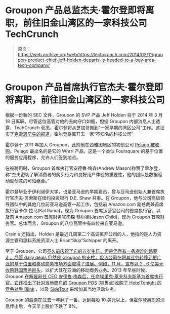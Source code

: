 # Groupon 产品总监杰夫·霍尔登即将离职，前往旧金山湾区的一家科技公司 TechCrunch

> 原文：<https://web.archive.org/web/https://techcrunch.com/2014/02/11/groupon-product-chief-jeff-holden-departs-is-headed-to-a-bay-area-tech-company/>

# Groupon 产品首席执行官杰夫·霍尔登即将离职，前往旧金山湾区的一家科技公司

根据一份新的 SEC 文件，Groupon 的 SVP 产品 Jeff Holden 将于 2014 年 3 月 18 日离职。尽管这位高管对他的去向守口如瓶，但据 Groupon 内部消息人士透露，TechCrunch 获悉，霍尔登将从芝加哥搬到“一家早期的湾区公司”工作。这证实了[克雷恩早先的报道](https://web.archive.org/web/20221208224359/http://www.chicagobusiness.com/article/20140210/BLOGS11/140219969/a-top-groupon-techie-is-on-his-way-out)，霍尔登将离开去一家“不知名的科技公司”

霍尔登于 2011 年加入 Groupon，此前他在西雅图地区的初创公司 [Pelago 被收购](https://web.archive.org/web/20221208224359/https://beta.techcrunch.com/2011/04/18/groupon-acquires-whrrl-creator-pelago/)。Pelago 最出名的是它的 Whrrl 产品，这是一个类似 Foursquare 的基于位置的服务应用程序，允许人们签到地点。

在被聘用时，Groupon 首席执行官安德鲁·梅森(Andrew Mason)称赞了霍尔登，称“杰夫密切了解消费者的购买行为和良好用户体验的重要性，他的团队是数据驱动型创意的可怕组合。”

霍尔登毕业于伊利诺伊大学，也是亚马逊的早期雇员，曾与亚马逊创始人兼首席执行官杰夫·贝索斯在纽约投资银行 D.E. Shaw 共事。在 Groupon，他与公司高级领导团队中的其他几位前亚马逊高管一起工作，包括前 Amazon.com 副总裁兼首席执行官卡尔·拉马(Kal Rama)，现为 Groupon 首席运营官公司的首席执行官，以及前 Amazon.com 首席财务官杰森·蔡尔德(Jason Child)，现为 Groupon 首席财务官。总体而言，Groupon 的八位高管中有四位来自亚马逊。

Crain's 还指出，Holden 是最近几周第二个高调离开公司的人，他指的是人力资源主管和思科系统资深人士 Brian“Skip”Schipper 的离开。

至于 Groupon，公司[不久前庆祝了它的五岁生日，但是仍然有一条艰难的路要走。尽管 daily deals 仍然是 Groupon 的支柱，但该公司在将其业务转移到更广泛的基于位置和移动商务市场方面取得了进展。例如，11 月，](https://web.archive.org/web/20221208224359/https://beta.techcrunch.com/2013/11/01/groupon-mobile-web-redesign/)[宣布以 2 . 6 亿美元收购韩国票务巨头](https://web.archive.org/web/20221208224359/http://www.businesswire.com/news/home/20131107006760/en/Groupon-Announces-Acquisition-Korea%E2%80%99s-Ticket-Monster)，以扩大其在亚洲的移动商务业务。2013 年早些时候，Groupon [在解雇前任 CEO 安德鲁·梅森后，任命埃里克·莱夫科夫斯基为首席执行官。它还推出了针对当地商户的](https://web.archive.org/web/20221208224359/https://beta.techcrunch.com/2013/08/07/investors-cheer-groupons-appointment-of-a-ceo-narrow-earnings-beat-stock-buyback-program/) [Groupon POS](https://web.archive.org/web/20221208224359/https://beta.techcrunch.com/2013/05/13/groupon-squares-up-to-rivals-with-groupon-pos-an-ipad-app-and-dashboard-for-on-site-mobile-payments/) (销售点)[收购了 HotelTonight 的竞争对手 Blink](https://web.archive.org/web/20221208224359/https://beta.techcrunch.com/2013/09/09/groupon-blinks/) ，以及 [SideTour](https://web.archive.org/web/20221208224359/https://beta.techcrunch.com/2013/09/18/groupon-buys-sidetour-to-add-more-local-bespoke-activities-to-its-grouponlive-events-business/) 来增加其当地活动业务。

Groupon 的股票在过去一年翻了一番，达到每股 10 美元以上，但霍尔登离职的消息传出后，今天早上股价下跌了 8%。